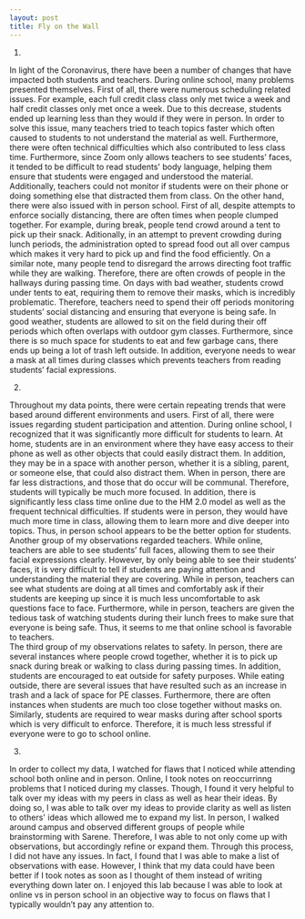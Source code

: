 ```yaml
--- 
layout: post
title: Fly on the Wall
--- 
```

1) 
  In light of the Coronavirus, there have been a number of changes that have impacted both students and teachers. During online school, many problems presented themselves. First of all, there were numerous scheduling related issues. For example, each full credit class class only met twice a week and half credit classes only met once a week. Due to this decrease, students ended up learning less than they would if they were in person. In order to solve this issue, many teachers tried to teach topics faster which often caused to students to not understand the material as well.  Furthermore, there were often technical difficulties which also contributed to less class time. Furthermore, since Zoom only allows teachers to see students’ faces, it tended to be difficult to read students' body language, helping them ensure that students were engaged and understood the material. Additionally, teachers could not monitor if students were on their phone or doing something else that distracted them from class.
  On the other hand, there were also issued with in person school. First of all, despite attempts to enforce socially distancing, there are often times when people clumped together. For example, during break, people tend crowd around a tent to pick up their snack. Aditionally, in an attempt to prevent crowding during lunch periods, the administration opted to spread food out all over campus which makes it very hard to pick up and find the food efficiently. On a similar note, many people tend to disregard the arrows directing foot traffic while they are walking. Therefore, there are often crowds of people in the hallways during passing time. On days with bad weather, students crowd under tents to eat, requiring them to remove their masks, which is incredibly problematic. Therefore, teachers need to spend their off periods monitoring students’ social distancing and ensuring that everyone is being safe. In good weather, students are allowed to sit on the field during their off periods which often overlaps with outdoor gym classes. Furthermore, since there is so much space for students to eat and few garbage cans, there ends up being a lot of trash left outside. In addition, everyone needs to wear a mask at all times during classes which prevents teachers from reading students’ facial expressions. 
 
  
2)
  Throughout my data points, there were certain repeating trends that were based around different environments and users. First of all, there were issues regarding student participation and attention. During online school, I recognized that it was significantly more difficult for students to learn. At home, students are in an environment where they have easy access to their phone as well as other objects that could easily distract them. In addition, they may be in a space with another person, whether it is a sibling, parent, or someone else, that could also distract them. When in person, there are far less distractions, and those that do occur will be communal. Therefore, students will typically be much more focused. In addition, there is significantly less class time online due to the HM 2.0 model as well as the frequent technical difficulties. If students were in person, they would have much more time in class, allowing them to learn more and dive deeper into topics. Thus, in person school appears to be the better option for students. 
  Another group of my observations regarded teachers. While online, teachers are able to see students’ full faces, allowing them to see their facial expressions clearly. However, by only being able to see their students’ faces, it is very difficult to tell if students are paying attention and understanding the material they are covering. While in person, teachers can see what students are doing at all times and comfortably ask if their students are keeping up since it is much less uncomfortable to ask questions face to face. Furthermore, while in person, teachers are given the tedious task of watching students during their lunch frees to make sure that everyone is being safe. Thus, it seems to me that online school is favorable to teachers.  
   The third group of my observations relates to safety. In person, there are several instances where people crowd together, whether it is to pick up snack during break or walking to class during passing times. In addition, students are encouraged to eat outside for safety purposes. While eating outside, there are several issues that have resulted such as an increase in trash and a lack of space for PE classes. Furthermore, there are often instances when students are much too close together without masks on. Similarly, students are required to wear masks during after school sports which is very difficult to enforce. Therefore, it is much less stressful if everyone were to go to school online. 

  
3)
  In order to collect my data, I watched for flaws that I noticed while attending school both online and in person. Online, I took notes on reoccurrinng problems that I noticed during my classes. Though, I found it very helpful to talk over my ideas with my peers in class as well as hear their ideas. By doing so, I was able to talk over my ideas to provide clarity as well as listen to others' ideas which allowed me to expand my list. In person, I walked around campus and observed different groups of people while brainstorming with Sarene. Therefore, I was able to not only come up with observations, but accordingly refine or expand them. Through this process, I did not have any issues. In fact, I found that I was able to make a list of observations with ease. However, I think that my data could have been better if I took notes as soon as I thought of them instead of writing everything down later on. I enjoyed this lab because I was able to look at online vs in person school in an objective way to focus on flaws that I typically wouldn’t pay any attention to. 

